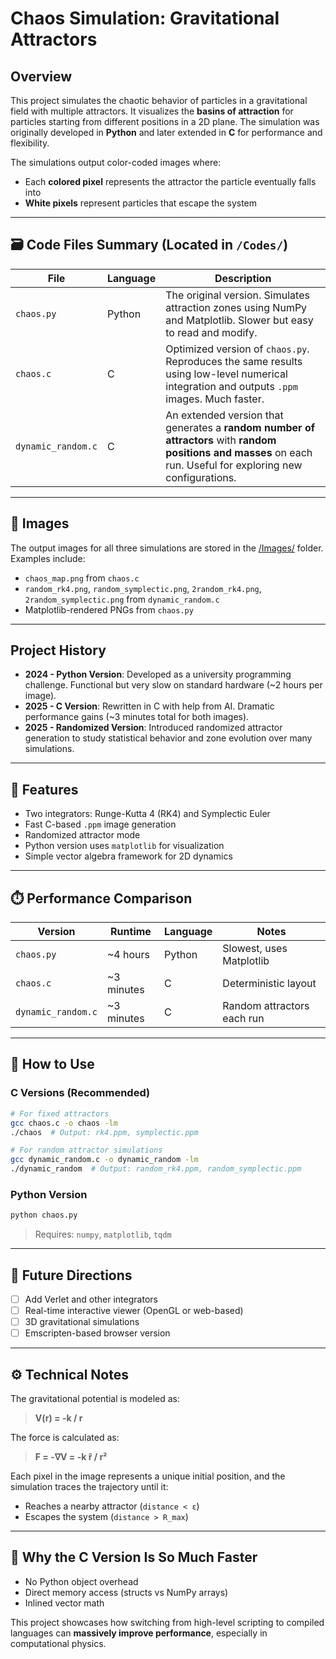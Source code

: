 # Chaos Simulation: Gravitational Attractors

## Overview

This project simulates the chaotic behavior of particles in a gravitational field with multiple attractors. It visualizes the **basins of attraction** for particles starting from different positions in a 2D plane. The simulation was originally developed in **Python** and later extended in **C** for performance and flexibility.

The simulations output color-coded images where:

* Each **colored pixel** represents the attractor the particle eventually falls into
* **White pixels** represent particles that escape the system

---

## 🗃️ Code Files Summary (Located in `/Codes/`)

| File               | Language | Description                                                                                                                                                     |
| ------------------ | -------- | --------------------------------------------------------------------------------------------------------------------------------------------------------------- |
| `chaos.py`         | Python   | The original version. Simulates attraction zones using NumPy and Matplotlib. Slower but easy to read and modify.                                                |
| `chaos.c`          | C        | Optimized version of `chaos.py`. Reproduces the same results using low-level numerical integration and outputs `.ppm` images. Much faster.                      |
| `dynamic_random.c` | C        | An extended version that generates a **random number of attractors** with **random positions and masses** on each run. Useful for exploring new configurations. |

---

## 📂 Images

The output images for all three simulations are stored in the [/Images/](../Images/) folder. Examples include:

* `chaos_map.png` from `chaos.c`
* `random_rk4.png`, `random_symplectic.png`, `2random_rk4.png`, `2random_symplectic.png` from `dynamic_random.c`
* Matplotlib-rendered PNGs from `chaos.py`

---

## Project History

* **2024 - Python Version**: Developed as a university programming challenge. Functional but very slow on standard hardware (\~2 hours per image).
* **2025 - C Version**: Rewritten in C with help from AI. Dramatic performance gains (\~3 minutes total for both images).
* **2025 - Randomized Version**: Introduced randomized attractor generation to study statistical behavior and zone evolution over many simulations.

---

## 🔧 Features

* Two integrators: Runge-Kutta 4 (RK4) and Symplectic Euler
* Fast C-based `.ppm` image generation
* Randomized attractor mode
* Python version uses `matplotlib` for visualization
* Simple vector algebra framework for 2D dynamics

---

## ⏱️ Performance Comparison

| Version            | Runtime     | Language | Notes                      |
| ------------------ | ----------- | -------- | -------------------------- |
| `chaos.py`         | \~4 hours   | Python   | Slowest, uses Matplotlib   |
| `chaos.c`          | \~3 minutes | C        | Deterministic layout       |
| `dynamic_random.c` | \~3 minutes | C        | Random attractors each run |

---

## 🧪 How to Use

### C Versions (Recommended)

```bash
# For fixed attractors
gcc chaos.c -o chaos -lm
./chaos  # Output: rk4.ppm, symplectic.ppm

# For random attractor simulations
gcc dynamic_random.c -o dynamic_random -lm
./dynamic_random  # Output: random_rk4.ppm, random_symplectic.ppm
```

### Python Version

```bash
python chaos.py
```

> Requires: `numpy`, `matplotlib`, `tqdm`

---

## 🧭 Future Directions

* [ ] Add Verlet and other integrators
* [ ] Real-time interactive viewer (OpenGL or web-based)
* [ ] 3D gravitational simulations
* [ ] Emscripten-based browser version

---

## ⚙️ Technical Notes

The gravitational potential is modeled as:

> **V(r) = -k / r**

The force is calculated as:

> **F = -∇V = -k r̂ / r²**

Each pixel in the image represents a unique initial position, and the simulation traces the trajectory until it:

* Reaches a nearby attractor (`distance < ε`)
* Escapes the system (`distance > R_max`)

---

## 🚀 Why the C Version Is So Much Faster

* No Python object overhead
* Direct memory access (structs vs NumPy arrays)
* Inlined vector math

This project showcases how switching from high-level scripting to compiled languages can **massively improve performance**, especially in computational physics.
